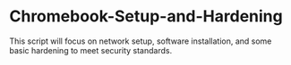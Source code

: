 # Chromebook-Setup-and-Hardening
This script will focus on network setup, software installation, and some basic hardening to meet security standards.
